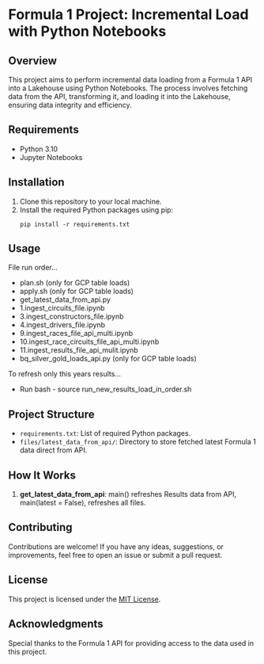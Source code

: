 # Formula 1 Project: Incremental Load with Python Notebooks

## Overview
This project aims to perform incremental data loading from a Formula 1 API into a Lakehouse using Python Notebooks. The process involves fetching data from the API, transforming it, and loading it into the Lakehouse, ensuring data integrity and efficiency.

## Requirements
- Python 3.10
- Jupyter Notebooks

## Installation
1. Clone this repository to your local machine.
2. Install the required Python packages using pip:
    ```
    pip install -r requirements.txt
    ```

## Usage
File run order...

- plan.sh (only for GCP table loads)
- apply.sh (only for GCP table loads)
- get_latest_data_from_api.py
- 1.ingest_circuits_file.ipynb
- 3.ingest_constructors_file.ipynb
- 4.ingest_drivers_file.ipynb
- 9.ingest_races_file_api_multi.ipynb
- 10.ingest_race_circuits_file_api_multi.ipynb
- 11.ingest_results_file_api_mulit.ipynb
- bq_silver_gold_loads_api.py (only for GCP table loads)

To refresh only this years results...

- Run bash - source run_new_results_load_in_order.sh

## Project Structure
- `requirements.txt`: List of required Python packages.
- `files/latest_data_from_api/`: Directory to store fetched latest Formula 1 data direct from API.

## How It Works
1. **get_latest_data_from_api**: main() refreshes Results data from API, main(latest = False), refreshes all files.

## Contributing
Contributions are welcome! If you have any ideas, suggestions, or improvements, feel free to open an issue or submit a pull request.

## License
This project is licensed under the [MIT License](LICENSE).

## Acknowledgments
Special thanks to the Formula 1 API for providing access to the data used in this project.